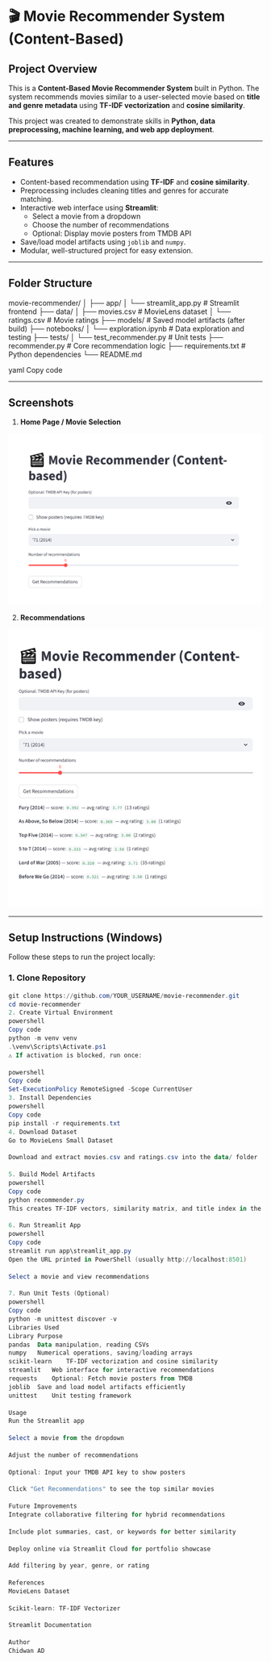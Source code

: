 # 🎬 Movie Recommender System (Content-Based)

## Project Overview

This is a **Content-Based Movie Recommender System** built in Python. The system recommends movies similar to a user-selected movie based on **title and genre metadata** using **TF-IDF vectorization** and **cosine similarity**.  

This project was created to demonstrate skills in **Python, data preprocessing, machine learning, and web app deployment**.

---

## Features

- Content-based recommendation using **TF-IDF** and **cosine similarity**.
- Preprocessing includes cleaning titles and genres for accurate matching.
- Interactive web interface using **Streamlit**:
  - Select a movie from a dropdown
  - Choose the number of recommendations
  - Optional: Display movie posters from TMDB API
- Save/load model artifacts using `joblib` and `numpy`.
- Modular, well-structured project for easy extension.

---

## Folder Structure

movie-recommender/
│
├── app/
│ └── streamlit_app.py # Streamlit frontend
├── data/
│ ├── movies.csv # MovieLens dataset
│ └── ratings.csv # Movie ratings
├── models/ # Saved model artifacts (after build)
├── notebooks/
│ └── exploration.ipynb # Data exploration and testing
├── tests/
│ └── test_recommender.py # Unit tests
├── recommender.py # Core recommendation logic
├── requirements.txt # Python dependencies
└── README.md

yaml
Copy code

---

## Screenshots


1. **Home Page / Movie Selection**

![Movie Selection](screenshots/movie_selection.png)

2. **Recommendations**

![Recommendations](screenshots/recommendations.png)

---

## Setup Instructions (Windows)

Follow these steps to run the project locally:

### 1. Clone Repository
```powershell
git clone https://github.com/YOUR_USERNAME/movie-recommender.git
cd movie-recommender
2. Create Virtual Environment
powershell
Copy code
python -m venv venv
.\venv\Scripts\Activate.ps1
⚠️ If activation is blocked, run once:

powershell
Copy code
Set-ExecutionPolicy RemoteSigned -Scope CurrentUser
3. Install Dependencies
powershell
Copy code
pip install -r requirements.txt
4. Download Dataset
Go to MovieLens Small Dataset

Download and extract movies.csv and ratings.csv into the data/ folder

5. Build Model Artifacts
powershell
Copy code
python recommender.py
This creates TF-IDF vectors, similarity matrix, and title index in the models/ folder.

6. Run Streamlit App
powershell
Copy code
streamlit run app\streamlit_app.py
Open the URL printed in PowerShell (usually http://localhost:8501)

Select a movie and view recommendations

7. Run Unit Tests (Optional)
powershell
Copy code
python -m unittest discover -v
Libraries Used
Library	Purpose
pandas	Data manipulation, reading CSVs
numpy	Numerical operations, saving/loading arrays
scikit-learn	TF-IDF vectorization and cosine similarity
streamlit	Web interface for interactive recommendations
requests	Optional: Fetch movie posters from TMDB
joblib	Save and load model artifacts efficiently
unittest	Unit testing framework

Usage
Run the Streamlit app

Select a movie from the dropdown

Adjust the number of recommendations

Optional: Input your TMDB API key to show posters

Click "Get Recommendations" to see the top similar movies

Future Improvements
Integrate collaborative filtering for hybrid recommendations

Include plot summaries, cast, or keywords for better similarity

Deploy online via Streamlit Cloud for portfolio showcase

Add filtering by year, genre, or rating

References
MovieLens Dataset

Scikit-learn: TF-IDF Vectorizer

Streamlit Documentation

Author
Chidwan AD
